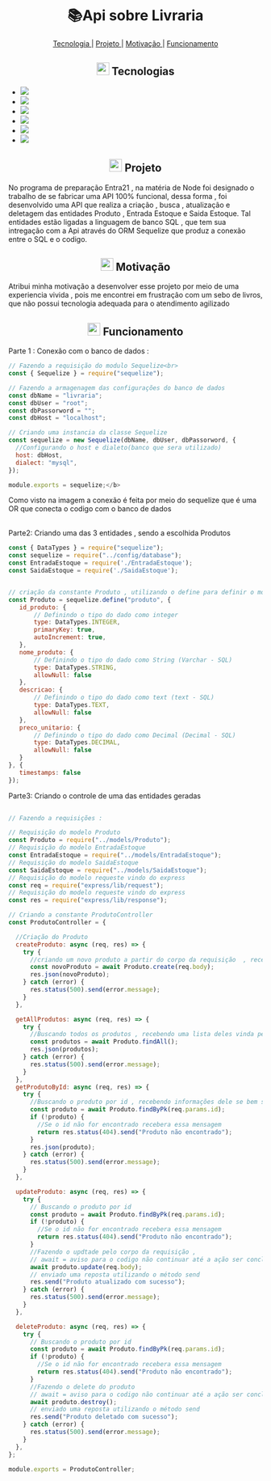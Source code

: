<h1 align="center">   📚Api sobre Livraria</h1>

<p align="center">
 <a href="#-Sobre"> Tecnologia </a>   |    <a href="#-Projeto"> Projeto </a>   |   <a href="#-Motivação"> Motivação </a>   |   <a href="#-Funcionamento"> Funcionamento </a> 
</p>
  
 <h2 align="center"> <img src="https://cdn-icons-png.flaticon.com/512/3064/3064889.png" width="25" padding="0"> Tecnologias</h2>
<ul>
 <li><img src="https://img.shields.io/badge/JavaScript-323330?style=for-the-badge&logo=javascript&logoColor=F7DF1E" > </li>
  <li><img src="https://img.shields.io/badge/MySQL-005C84?style=for-the-badge&logo=mysql&logoColor=white" > </li>
   <li><img src="https://img.shields.io/badge/Node%20js-339933?style=for-the-badge&logo=nodedotjs&logoColor=white" > </li>
  <li><img src="https://img.shields.io/badge/npm-CB3837?style=for-the-badge&logo=npm&logoColor=white" > </li>
   <li><img src="https://img.shields.io/badge/Xampp-F37623?style=for-the-badge&logo=xampp&logoColor=white" > </li>
 <li><img src="https://img.shields.io/badge/Sequelize-52B0E7?style=for-the-badge&logo=Sequelize&logoColor=white" > </li>
</ul>


<h2 align="center"> <img src="https://cdn-icons-png.flaticon.com/512/1317/1317626.png" width="25" padding="0"> Projeto</h2>
<p >No programa de preparação Entra21 , na matéria de Node foi designado
    o trabalho de se fabricar uma API 100% funcional, dessa forma , foi desenvolvido uma API que realiza a criação , 
    busca , atualização e deletagem das entidades Produto , Entrada Estoque e Saida Estoque. Tal entidades estão ligadas a linguagem de banco SQL , que tem sua intregação com a  Api através do ORM Sequelize que produz a conexão entre o SQL e o codigo. </p>


<h2 align="center"><img src="https://cdn-icons-png.flaticon.com/512/7224/7224338.png" width="25" padding="0"> Motivação</h2>
<p> Atribui minha motivação a desenvolver esse projeto por meio de uma experiencia vivida , pois me encontrei em frustração com um sebo de livros, que não possui tecnologia adequada para o atendimento agilizado   </p>

<h2 align="center"><img src="https://cdn-icons-png.flaticon.com/512/4370/4370707.png" width="25" padding="0"> Funcionamento</h2>
<p>Parte 1 : Conexão com o banco de dados :


```javascript
// Fazendo a requisição do modulo Sequelize<br>
const { Sequelize } = require("sequelize");

// Fazendo a armagenagem das configurações do banco de dados
const dbName = "livraria";
const dbUser = "root";
const dbPassorword = "";
const dbHost = "localhost";

// Criando uma instancia da classe Sequelize
const sequelize = new Sequelize(dbName, dbUser, dbPassorword, {
  //Configurando o host e dialeto(banco que sera utilizado)
  host: dbHost,
  dialect: "mysql",
});

module.exports = sequelize;</b>
```

 Como visto na imagem a conexão é feita por meio do sequelize que é uma OR que conecta o codigo com o banco de dados <br><br>

 Parte2: Criando uma das 3 entidades , sendo a escolhida Produtos

 ```javascript
const { DataTypes } = require("sequelize");
const sequelize = require("../config/database");
const EntradaEstoque = require('./EntradaEstoque');
const SaidaEstoque = require('./SaidaEstoque');


// criação da constante Produto , utilizando o define para definir o modelo e suas propriedades 
const Produto = sequelize.define("produto", {
    id_produto: {
        // Definindo o tipo do dado como integer
        type: DataTypes.INTEGER,
        primaryKey: true,
        autoIncrement: true,
    },
    nome_produto: {
        // Definindo o tipo do dado como String (Varchar - SQL)
        type: DataTypes.STRING,
        allowNull: false
    },
    descricao: {
        // Definindo o tipo do dado como text (text - SQL)
        type: DataTypes.TEXT,
        allowNull: false
    },
    preco_unitario: {
        // Definindo o tipo do dado como Decimal (Decimal - SQL)
        type: DataTypes.DECIMAL,
        allowNull: false
    }
}, {
    timestamps: false
});
```

 Parte3: Criando o controle de uma das entidades geradas 

```javascript
 
// Fazendo a requisições :

// Requisição do modelo Produto
const Produto = require("../models/Produto");
// Requisição do modelo EntradaEstoque
const EntradaEstoque = require("../models/EntradaEstoque");
// Requisição do modelo SaidaEstoque
const SaidaEstoque = require("../models/SaidaEstoque");
// Requisição do modelo requeste vindo do express 
const req = require("express/lib/request");
// Requisição do modelo requeste vindo do express 
const res = require("express/lib/response");

// Criando a constante ProdutoController
const ProdutoController = {

  //Criação do Produto
  createProduto: async (req, res) => {
    try {
      //criando um novo produto a partir do corpo da requisição  , recebendo informações do produto vindas pelo json         
      const novoProduto = await Produto.create(req.body);
      res.json(novoProduto);
    } catch (error) {
      res.status(500).send(error.message);
    }
  },

  getAllProdutos: async (req, res) => {
    try {
      //Buscando todos os produtos , recebendo uma lista deles vinda pela resposta do json 
      const produtos = await Produto.findAll();
      res.json(produtos);
    } catch (error) {
      res.status(500).send(error.message);
    }
  },
  getProdutoById: async (req, res) => {
    try {
      //Buscando o produto por id , recebendo informações dele se bem sucedido
      const produto = await Produto.findByPk(req.params.id);
      if (!produto) {
        //Se o id não for encontrado recebera essa mensagem 
        return res.status(404).send("Produto não encontrado");
      }
      res.json(produto);
    } catch (error) {
      res.status(500).send(error.message);
    }
  },

  updateProduto: async (req, res) => {
    try {
      // Buscando o produto por id 
      const produto = await Produto.findByPk(req.params.id);
      if (!produto) {
        //Se o id não for encontrado recebera essa mensagem 
        return res.status(404).send("Produto não encontrado");
      }
      //Fazendo o updtade pelo corpo da requisição , 
      // await = aviso para o codigo não continuar até a ação ser concluída  
      await produto.update(req.body);
      // enviado uma reposta utilizando o método send 
      res.send("Produto atualizado com sucesso");
    } catch (error) {
      res.status(500).send(error.message);
    }
  },

  deleteProduto: async (req, res) => {
    try {
      // Buscando o produto por id 
      const produto = await Produto.findByPk(req.params.id);
      if (!produto) {
        //Se o id não for encontrado recebera essa mensagem 
        return res.status(404).send("Produto não encontrado");
      }
      //Fazendo o delete do produto
      // await = aviso para o codigo não continuar até a ação ser concluída 
      await produto.destroy();
      // enviado uma reposta utilizando o método send 
      res.send("Produto deletado com sucesso");
    } catch (error) {
      res.status(500).send(error.message);
    }
  },
};

module.exports = ProdutoController;

```
 </p>
